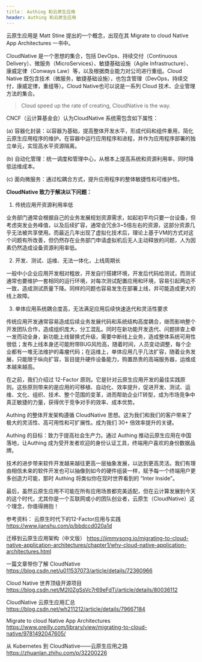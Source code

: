```yaml
---
title： Authing 和云原生应用
header: Authing 和云原生应用
---
```


云原生应用是 Matt Stine 提出的一个概念，出现在其 Migrate to cloud Native App Architectures 一书中。
<!-- more --> 
CloudNative 是一个思想的集合，包括 DevOps、持续交付（Continuous Delivery）、微服务（MicroServices）、敏捷基础设施（Agile Infrastructure）、康威定律（Conways Law）等，以及根据商业能力对公司进行重组。Cloud Native 既包含技术（微服务，敏捷基础设施），也包含管理（DevOps，持续交付，康威定律，重组等）。Cloud Native也可以说是一系列 Cloud 技术、企业管理方法的集合。

>Cloud speed up the rate of creating, CloudNative is the way.
 
CNCF（云计算基金会）认为CloudNative 系统需包含如下属性：

(a) 容器化封装：以容器为基础，提高整体开发水平，形成代码和组件重用，简化云原生应用程序的维护。在容器中运行应用程序和进程，并作为应用程序部署的独立单元，实现高水平资源隔离。

(b) 自动化管理：统一调度和管理中心，从根本上提高系统和资源利用率，同时降低运维成本。

(c) 面向微服务：通过松耦合方式，提升应用程序的整体敏捷性和可维护性。

**CloudNative 致力于解决以下问题：**

1. 传统应用开资源利用率低

业务部门通常会根据自己的业务发展规划资源需求，如起初平均只要一台设备，但考虑突发业务峰值，以及后续扩容，通常会冗余3~5倍左右的资源，这部分资源几乎无法被共享使用。而最近几年出现了虚拟化技术后，理论上基于VM的方式对这个问题有所改善，但仍然存在业务部门申请虚拟机后无人主动释放的问题，人为因素仍然造成设备资源利用率低。

2. 开发、测试、运维、无法一体化，上线周期长

一般中小企业应用开发相对粗放，开发自行搭建环境，开发后代码给测试，而测试通常也要维护一套相同的运行环境，对每次测试配置应用和环境，容易引起两边不一致，造成测试质量下降。同样的问题也容易发生在部署上线，并可能造成更大的线上故障。

3. 单体应用系统耦合度高，无法满足应用后续快速迭代和灵活性要求

传统应用开发通常容易造成后续业务发展代码和系统结构高度耦合，继而影响整个开发团队合作，造成组织庞大，分工混乱。同时在新功能开发迭代、问题排查上牵一发而动全身，新功能上线替换式升级，需要中断线上业务，造成整体系统可用性很低；发布上线本身还可能附带BUG风险高，随着时间，人员变动调整，每个企业都有一堆无法维护的毒瘤代码；在运维上，单体应用几乎几法扩容，随着业务发展，只能限于纵向扩容，盲目提升硬件设备能力，购置昂贵的高端服务器，运维成本越来越高。

在之前，我们介绍过 12-Factor 原则。它是针对云原生应用开发的最佳实践原则。这些原则带来的是应用的可移植、自动化、效率提升，促进开发、测试、运维、文化、组织、技术、整个范围的变革，进而帮助企业IT转型，成为市场竞争中真正敏捷的力量，获得优于竞争对手的效率、成本优势。

Authing 的整体开发架构遵循 CloudNative 思想。这为我们和我们的客户带来了极大的灵活性、高可用性和可扩展性。成为我们 30+ 倍效率提升的关键。

Authing 的目标：致力于提高社会生产力。通过 Authing 推动云原生应用在中国落地，让Authing 成为受开发者欢迎的身份认证工具，终端用户喜欢的身份数据品牌。

技术的进步带来软件开发越来越往更高一层抽象发展，以达到更高灵活。我们有理由相信未来的软件开发也可以抽像到如今的硬件组装一样，赋予每一个终端用户更多创造力可能，那时 Authing 将类似你在现时世界看到的 “Inter Inside”。

最后，虽然云原生应用不可能在所有应用场景都完美适配，但在云计算发展到今天的这个时代，尤其你是一个互联网或小的团队创业者，云原生（CloudNative）这个理念，你值得拥抱！
 
参考资料：
云原生时代下的12-Factor应用与实践
https://www.jianshu.com/p/bbdccd020a1d
 
迁移到云原生应用架构（中文版）
https://jimmysong.io/migrating-to-cloud-native-application-architectures/chapter1/why-cloud-native-application-architectures.html
 
一篇文章带你了解 CloudNative
https://blog.csdn.net/u011537073/article/details/72360966
 
Cloud Native 世界顶级开源项目
https://blog.csdn.net/M2l0ZgSsVc7r69eFdTj/article/details/80036112

CloudNative 云原生应用汇总
https://blog.csdn.net/wh211212/article/details/79667184

Migrate to cloud Native App Architectures
https://www.oreilly.com/library/view/migrating-to-cloud-native/9781492047605/

从 Kubernetes 到 CloudNative——云原生应用之路
https://zhuanlan.zhihu.com/p/32200226
